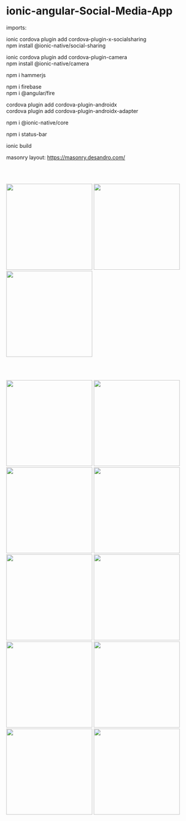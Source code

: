 # ionic-angular-Social-Media-App


<p>imports:</p>

ionic cordova plugin add cordova-plugin-x-socialsharing
<br>
npm install @ionic-native/social-sharing

ionic cordova plugin add cordova-plugin-camera
<br>
npm install @ionic-native/camera

npm i hammerjs

npm i firebase
<br>
npm i @angular/fire

cordova plugin add cordova-plugin-androidx
<br>
cordova plugin add cordova-plugin-androidx-adapter

npm i @ionic-native/core

npm i status-bar

ionic build

masonry layout: https://masonry.desandro.com/


<br><br>

<p float="left">
<img src="https://user-images.githubusercontent.com/83976212/125310460-454a3980-e33b-11eb-92c3-53cbf3d6befd.gif"  width="230" />

  <img src="https://user-images.githubusercontent.com/83976212/125311547-28623600-e33c-11eb-8619-70f3b609adf0.gif"  width="230" />

  <img src="https://user-images.githubusercontent.com/83976212/125311560-2bf5bd00-e33c-11eb-87f2-1e15aad7230b.gif"  width="230" />


</p>

<br><br>
<p float="left">
<img src="https://user-images.githubusercontent.com/83976212/125309014-11224900-e33a-11eb-9099-f3b1d661df32.jpg"  width="230" />

  <img src="https://user-images.githubusercontent.com/83976212/125309080-21d2bf00-e33a-11eb-9db3-6b89d3c41262.jpg"  width="230" />

  <img src="https://user-images.githubusercontent.com/83976212/125309096-24351900-e33a-11eb-96e5-ec21b2a7f893.jpg"  width="230" />

  <img src="https://user-images.githubusercontent.com/83976212/125309111-26977300-e33a-11eb-9c0f-8fdf6326fdb3.jpg"  width="230" />
  
  <img src="https://user-images.githubusercontent.com/83976212/125309119-28613680-e33a-11eb-88ee-3579d0f41824.jpg"  width="230" />

  <img src="https://user-images.githubusercontent.com/83976212/125309130-2a2afa00-e33a-11eb-9e38-b845f3eb671d.jpg"  width="230" />

  <img src="https://user-images.githubusercontent.com/83976212/125309134-2bf4bd80-e33a-11eb-944a-e1168cad7703.jpg"  width="230" />

  <img src="https://user-images.githubusercontent.com/83976212/125309145-2e571780-e33a-11eb-88ab-461bd32f3c98.jpg"  width="230" />
  
  <img src="https://user-images.githubusercontent.com/83976212/125309153-3020db00-e33a-11eb-9e8a-1cea7467b77f.jpg"  width="230" />

  <img src="https://user-images.githubusercontent.com/83976212/125309158-31520800-e33a-11eb-9038-6939a3cf238a.jpg"  width="230" />


</p>






